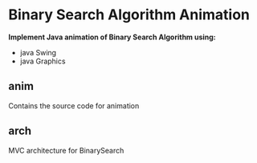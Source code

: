 # Binary Search Algorithm Animation
**Implement Java animation of Binary Search Algorithm using:**
<ul>
    <li>java Swing</li>
    <li>java Graphics</li>
</ul>

## anim
Contains the source code for animation

## arch
MVC architecture for BinarySearch